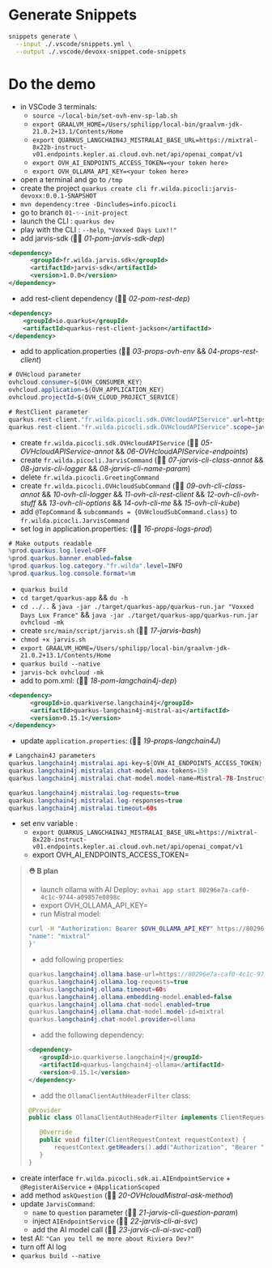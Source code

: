 # Generate Snippets

```bash
snippets generate \
  --input ./.vscode/snippets.yml \
  --output ./.vscode/devoxx-snippet.code-snippets
```

# Do the demo

  - in VSCode 3 terminals:
    - `source ~/local-bin/set-ovh-env-sp-lab.sh`
    - `export GRAALVM_HOME=/Users/sphilipp/local-bin/graalvm-jdk-21.0.2+13.1/Contents/Home`
    - `export QUARKUS_LANGCHAIN4J_MISTRALAI_BASE_URL=https://mixtral-8x22b-instruct-v01.endpoints.kepler.ai.cloud.ovh.net/api/openai_compat/v1`
    - `export OVH_AI_ENDPOINTS_ACCESS_TOKEN=<your token here>`
    - `export OVH_OLLAMA_API_KEY=<your token here>`
  - open a terminal and go to `/tmp`
  - create the project `quarkus create cli fr.wilda.picocli:jarvis-devoxx:0.0.1-SNAPSHOT`
  - `mvn dependency:tree -Dincludes=info.picocli`
  - go to branch `01-✨-init-project`
  - launch the CLI : `quarkus dev`
  - play with the CLI : `--help`, `"Voxxed Days Lux!!"`
  - add jarvis-sdk (👨‍💻 _01-pom-jarvis-sdk-dep_)
```xml
<dependency>
      <groupId>fr.wilda.jarvis.sdk</groupId>
      <artifactId>jarvis-sdk</artifactId>
      <version>1.0.0</version>
</dependency>
```
  - add rest-client dependency (👨‍💻 _02-pom-rest-dep_)
```xml
<dependency>
    <groupId>io.quarkus</groupId>
    <artifactId>quarkus-rest-client-jackson</artifactId>
</dependency>
```
  - add to application.properties (👨‍💻 _03-props-ovh-env_ && _04-props-rest-client_)
```java
# OVHcloud parameter
ovhcloud.consumer=${OVH_CONSUMER_KEY}
ovhcloud.application=${OVH_APPLICATION_KEY}
ovhcloud.projectId=${OVH_CLOUD_PROJECT_SERVICE}

# RestClient parameter
quarkus.rest-client."fr.wilda.picocli.sdk.OVHcloudAPIService".url=https://eu.api.ovh.com/
quarkus.rest-client."fr.wilda.picocli.sdk.OVHcloudAPIService".scope=javax.inject.Singleton 
```
  - create `fr.wilda.picocli.sdk.OVHcloudAPIService` (👨‍💻 _05-OVHcloudAPIService-annot_ && _06-OVHcloudAPIService-endpoints_)
  - create `fr.wilda.picocli.JarvisCommand` (👨‍💻 _07-jarvis-cli-class-annot_ && _08-jarvis-cli-logger_ && _08-jarvis-cli-name-param_)
  - delete `fr.wilda.picocli.GreetingCommand`
  - create `fr.wilda.picocli.OVHcloudSubCommand` (👨‍💻 _09-ovh-cli-class-annot_ && _10-ovh-cli-logger_ && _11-ovh-cli-rest-client_ && _12-ovh-cli-ovh-stuff_ && _13-ovh-cli-options_ && _14-ovh-cli-me_ && _15-ovh-cli-kube_) 
  - add `@TopCommand` & `subcommands = {OVHcloudSubCommand.class}` to `fr.wilda.picocli.JarvisCommand`
  - set log in application.properties: (👨‍💻 _16-props-logs-prod_)
```java
# Make outputs readable
%prod.quarkus.log.level=OFF
%prod.quarkus.banner.enabled=false
%prod.quarkus.log.category."fr.wilda".level=INFO
%prod.quarkus.log.console.format=%m
```
  - `quarkus build`
  - `cd target/quarkus-app` && `du -h`
  - `cd ../..` & `java -jar ./target/quarkus-app/quarkus-run.jar "Voxxed Days Lux France"` && `java -jar ./target/quarkus-app/quarkus-run.jar ovhcloud -mk`
  - create `src/main/script/jarvis.sh` (👨‍💻 _17-jarvis-bash_)
  - `chmod +x jarvis.sh`
  - `export GRAALVM_HOME=/Users/sphilipp/local-bin/graalvm-jdk-21.0.2+13.1/Contents/Home`
  - `quarkus build --native`
  - `jarvis-bck ovhcloud -mk`
  - add to pom.xml: (👨‍💻 _18-pom-langchain4j-dep_)
```xml
<dependency>
      <groupId>io.quarkiverse.langchain4j</groupId>
      <artifactId>quarkus-langchain4j-mistral-ai</artifactId>
      <version>0.15.1</version>
</dependency>  
```
  - update `application.properties`: (👨‍💻 _19-props-langchain4J_)
```java
# Langchain4J parameters
quarkus.langchain4j.mistralai.api-key=${OVH_AI_ENDPOINTS_ACCESS_TOKEN}
quarkus.langchain4j.mistralai.chat-model.max-tokens=150
quarkus.langchain4j.mistralai.chat-model.model-name=Mistral-7B-Instruct-v0.2

quarkus.langchain4j.mistralai.log-requests=true
quarkus.langchain4j.mistralai.log-responses=true
quarkus.langchain4j.mistralai.timeout=60s    
```
  - set env variable : 
    - `export QUARKUS_LANGCHAIN4J_MISTRALAI_BASE_URL=https://mixtral-8x22b-instruct-v01.endpoints.kepler.ai.cloud.ovh.net/api/openai_compat/v1`
    - export OVH_AI_ENDPOINTS_ACCESS_TOKEN=
     
> **⛑️ B plan**
> - launch ollama with AI Deploy: `ovhai app start 80296e7a-caf0-4c1c-9744-a09857e0898c`
> - export OVH_OLLAMA_API_KEY=
> - run Mistral model: 
>```bash
>curl -H "Authorization: Bearer $OVH_OLLAMA_API_KEY" https://80296e7a-caf0-4c1c-9744-a09857e0898c.app.gra.ai.cloud.ovh.net/api/pull -d '{
>"name": "mixtral"
>}'
>```
> - add following properties:
>```java
>quarkus.langchain4j.ollama.base-url=https://80296e7a-caf0-4c1c-9744-a09857e0898c.app.gra.ai.cloud.ovh.net
>quarkus.langchain4j.ollama.log-requests=true
>quarkus.langchain4j.ollama.timeout=60s    
>quarkus.langchain4j.ollama.embedding-model.enabled=false
>quarkus.langchain4j.ollama.chat-model.enabled=true              
>quarkus.langchain4j.ollama.chat-model.model-id=mixtral
>quarkus.langchain4j.chat-model.provider=ollama
>```        
> - add the following dependency:
>```xml
><dependency>
>    <groupId>io.quarkiverse.langchain4j</groupId>
>    <artifactId>quarkus-langchain4j-ollama</artifactId>
>    <version>0.15.1</version>
></dependency>
>```  
> - add the `OllamaClientAuthHeaderFilter` class:
>```java
>@Provider
>public class OllamaClientAuthHeaderFilter implements ClientRequestFilter {
>
>    @Override
>    public void filter(ClientRequestContext requestContext) {
>        requestContext.getHeaders().add("Authorization", "Bearer " + System.getenv("OVH_OLLAMA_API_KEY"));
>    }
>}
>```
  - create interface `fr.wilda.picocli.sdk.ai.AIEndpointService` + `@RegisterAiService` + `@ApplicationScoped`
  - add method `askQuestion` (👨‍💻 _20-OVHcloudMistral-ask-method_)
  - update `JarvisCommand`:
    - `name` to `question` parameter (👨‍💻 _21-jarvis-cli-question-param_)
    - inject `AIEndpointService` (👨‍💻 _22-jarvis-cli-ai-svc_)
    - add the AI model call (👨‍💻 _23-jarvis-cli-ai-svc-call_)
  - test AI: `"Can you tell me more about Riviera Dev?"`
  - turn off AI log
  - `quarkus build --native`